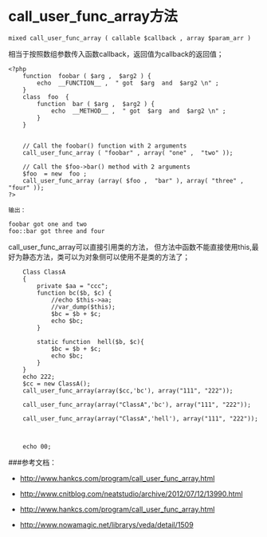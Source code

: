 # call_user_func_array方法

	mixed call_user_func_array ( callable $callback , array $param_arr )

相当于按照数组参数传入函数callback，返回值为callback的返回值；


	<?php
		function  foobar ( $arg ,  $arg2 ) {
		    echo  __FUNCTION__ ,  " got  $arg  and  $arg2 \n" ;
		}
		class  foo  {
		    function  bar ( $arg ,  $arg2 ) {
		        echo  __METHOD__ ,  " got  $arg  and  $arg2 \n" ;
		    }
		}


		// Call the foobar() function with 2 arguments
		call_user_func_array ( "foobar" , array( "one" ,  "two" ));

		// Call the $foo->bar() method with 2 arguments
		$foo  = new  foo ;
		call_user_func_array (array( $foo ,  "bar" ), array( "three" ,  "four" ));
	?>

	输出：

	foobar got one and two
	foo::bar got three and four


call_user_func_array可以直接引用类的方法， 但方法中函数不能直接使用this,最好为静态方法，类可以为对象侧可以使用不是类的方法了；


	
		Class ClassA   
		{   
			private $aa = "ccc";  
			function bc($b, $c) {   
		     	//echo $this->aa;
				//var_dump($this);
		     	$bc = $b + $c;   
				echo $bc;   
			} 

			static function  hell($b, $c){
				$bc = $b + $c;   
				echo $bc; 	
			}
		}  
		echo 222;
		$cc = new ClassA();
		call_user_func_array(array($cc,'bc'), array("111", "222"));

		call_user_func_array(array("ClassA",'bc'), array("111", "222"));

		call_user_func_array(array("ClassA",'hell'), array("111", "222"));



		echo 00;



###参考文档：

 - http://www.hankcs.com/program/call_user_func_array.html


 - http://www.cnitblog.com/neatstudio/archive/2012/07/12/13990.html

 - http://www.hankcs.com/program/call_user_func_array.html

 - http://www.nowamagic.net/librarys/veda/detail/1509

